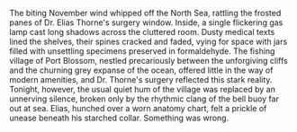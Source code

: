 The biting November wind whipped off the North Sea, rattling the frosted panes of Dr. Elias Thorne's surgery window. Inside, a single flickering gas lamp cast long shadows across the cluttered room.  Dusty medical texts lined the shelves, their spines cracked and faded, vying for space with jars filled with unsettling specimens preserved in formaldehyde. The fishing village of Port Blossom, nestled precariously between the unforgiving cliffs and the churning grey expanse of the ocean, offered little in the way of modern amenities, and Dr. Thorne's surgery reflected this stark reality.  Tonight, however, the usual quiet hum of the village was replaced by an unnerving silence, broken only by the rhythmic clang of the bell buoy far out at sea.  Elias, hunched over a worn anatomy chart, felt a prickle of unease beneath his starched collar.  Something was wrong.
